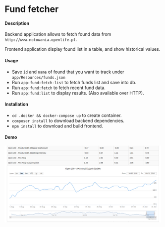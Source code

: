 Fund fetcher
====

#### Description
Backend application allows to fetch found data from `http://www.notowania.openlife.pl`.

Frontend application display found list in a table, and show historical values.

#### Usage
* Save `id` and `name` of found that you want to track under `app/Resources/funds.json`
* Run `app:fund:fetch-list` to fetch funds list and save into db.
* Run `app:fund:fetch` to fetch recent fund data.
* Run `app:fund:list` to display results. (Also available over HTTP).

#### Installation
* `cd .docker && docker-compose up` to create container.
* `composer install` to download backend dependencies.
* `npm install` to download and build frontend.


#### Demo
![alt text](https://github.com/mimol91/fund-fetcher/blob/master/demo/demo.png "Demo")

